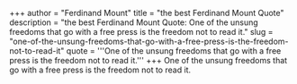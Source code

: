 +++
author = "Ferdinand Mount"
title = "the best Ferdinand Mount Quote"
description = "the best Ferdinand Mount Quote: One of the unsung freedoms that go with a free press is the freedom not to read it."
slug = "one-of-the-unsung-freedoms-that-go-with-a-free-press-is-the-freedom-not-to-read-it"
quote = '''One of the unsung freedoms that go with a free press is the freedom not to read it.'''
+++
One of the unsung freedoms that go with a free press is the freedom not to read it.
